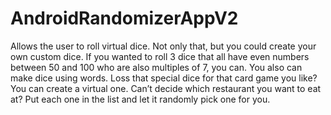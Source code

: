 # AndroidRandomizerAppV2

Allows the user to roll virtual dice. Not only that, but you could create your own custom dice. If you wanted to roll 3 dice that all have even numbers 
between 50 and 100 who are also multiples of 7, you can. You also can make dice using words. Loss that special dice for that card game you like? You can 
create a virtual one. Can’t decide which restaurant you want to eat at? Put each one in the list and let it randomly pick one for you.
